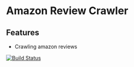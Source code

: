 # Amazon Review Crawler
## Features
* Crawling amazon reviews

[![Build Status](https://travis-ci.com/LeoIV/Amazon-Review-Crawler-Scala.svg?token=nRusDBTvNsb1GxCyZoZD&branch=master)](https://travis-ci.com/LeoIV/Amazon-Review-Crawler-Scala)